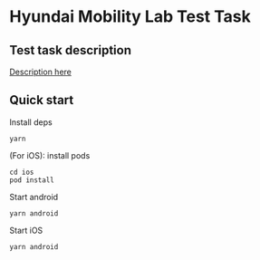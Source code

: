 # Hyundai Mobility Lab Test Task

## Test task description
[Description here](https://docs.google.com/document/d/1VRcKZWSEj59BoHFlIWU_bzAteGBxdapnpJ7EVDPD1vM/edit#heading=h.5odoe8wn0o4x)

## Quick start

Install deps
```
yarn
```

(For iOS): install pods
```
cd ios
pod install
```

Start android
```
yarn android
```

Start iOS
```
yarn android
```